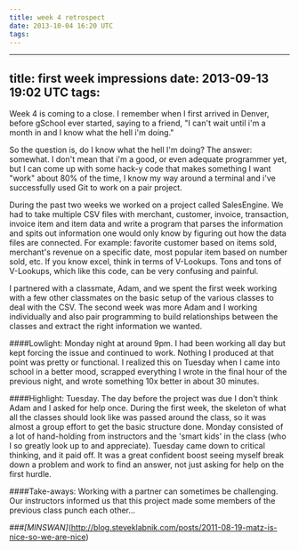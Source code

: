 ```yaml
---
title: week 4 retrospect
date: 2013-10-04 16:20 UTC
tags:
---
```


---
title: first week impressions
date: 2013-09-13 19:02 UTC
tags:
---

Week 4 is coming to a close.  I remember when I first arrived in Denver, before gSchool ever started, saying to a friend, "I can't wait until i'm a month in and I know what the hell i'm doing." 

So the question is, do I know what the hell I'm doing? The answer: somewhat. I don't mean that i'm a good, or even adequate programmer yet, but I can come up with some hack-y code that makes something I want "work" about 80% of the time, I know my way around a terminal and i've successfully used Git to work on a pair project.

During the past two weeks we worked on a project called SalesEngine. We had to take multiple CSV files with merchant, customer, invoice, transaction, invoice item and item data and write a program that parses the information and spits out information one would only know by figuring out how the data files are connected. For example: favorite customer based on items sold, merchant's revenue on a specific date, most popular item based on number sold, etc. If you know excel, think in terms of V-Lookups. Tons and tons of V-Lookups, which like this code, can be very confusing and painful. 

I partnered with a classmate, Adam, and we spent the first week working with a few other classmates on the basic setup of the various classes to deal with the CSV. The second week was more Adam and I working individually and also pair programming to build relationships between the classes and extract the right information we wanted. 

####Lowlight: Monday night at around 9pm. I had been working all day but kept forcing the issue and continued to work. Nothing I produced at that point was pretty or functional. I realized this on Tuesday when I came into school in a better mood, scrapped everything I wrote in the final hour of the previous night, and wrote something 10x better in about 30 minutes. 

####Highlight: Tuesday. The day before the project was due I don't think Adam and I asked for help once. During the first week, the skeleton of what all the classes should look like was passed around the class, so it was almost a group effort to get the basic structure done. Monday consisted of a lot of hand-holding from instructors and the 'smart kids' in the class (who I so greatly look up to and appreciate). Tuesday came down to critical thinking, and it paid off. It was a great confident boost seeing myself break down a problem and work to find an answer, not just asking for help on the first hurdle. 

####Take-aways: Working with a partner can sometimes be challenging. Our instructors informed us that this project made some members of the previous class punch each other...

###*[MINSWAN]*(http://blog.steveklabnik.com/posts/2011-08-19-matz-is-nice-so-we-are-nice) 
